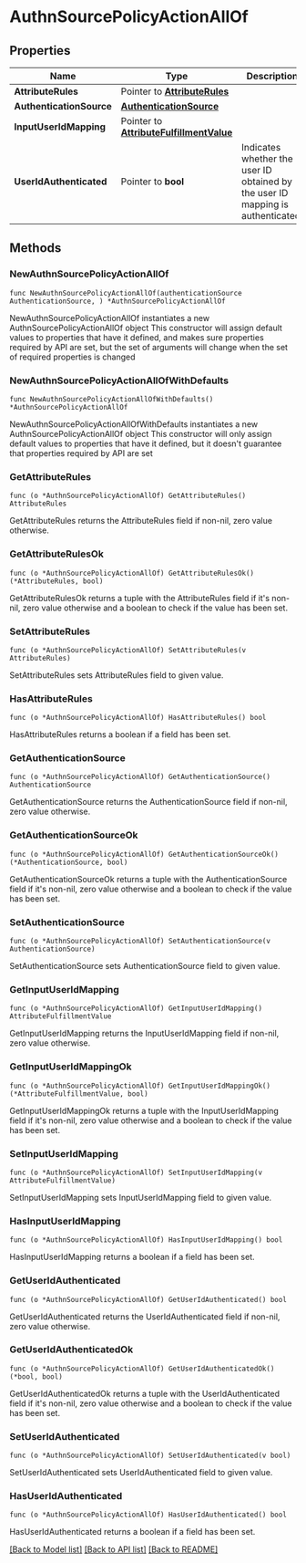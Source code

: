 # AuthnSourcePolicyActionAllOf

## Properties

Name | Type | Description | Notes
------------ | ------------- | ------------- | -------------
**AttributeRules** | Pointer to [**AttributeRules**](AttributeRules.md) |  | [optional] 
**AuthenticationSource** | [**AuthenticationSource**](AuthenticationSource.md) |  | 
**InputUserIdMapping** | Pointer to [**AttributeFulfillmentValue**](AttributeFulfillmentValue.md) |  | [optional] 
**UserIdAuthenticated** | Pointer to **bool** | Indicates whether the user ID obtained by the user ID mapping is authenticated. | [optional] 

## Methods

### NewAuthnSourcePolicyActionAllOf

`func NewAuthnSourcePolicyActionAllOf(authenticationSource AuthenticationSource, ) *AuthnSourcePolicyActionAllOf`

NewAuthnSourcePolicyActionAllOf instantiates a new AuthnSourcePolicyActionAllOf object
This constructor will assign default values to properties that have it defined,
and makes sure properties required by API are set, but the set of arguments
will change when the set of required properties is changed

### NewAuthnSourcePolicyActionAllOfWithDefaults

`func NewAuthnSourcePolicyActionAllOfWithDefaults() *AuthnSourcePolicyActionAllOf`

NewAuthnSourcePolicyActionAllOfWithDefaults instantiates a new AuthnSourcePolicyActionAllOf object
This constructor will only assign default values to properties that have it defined,
but it doesn't guarantee that properties required by API are set

### GetAttributeRules

`func (o *AuthnSourcePolicyActionAllOf) GetAttributeRules() AttributeRules`

GetAttributeRules returns the AttributeRules field if non-nil, zero value otherwise.

### GetAttributeRulesOk

`func (o *AuthnSourcePolicyActionAllOf) GetAttributeRulesOk() (*AttributeRules, bool)`

GetAttributeRulesOk returns a tuple with the AttributeRules field if it's non-nil, zero value otherwise
and a boolean to check if the value has been set.

### SetAttributeRules

`func (o *AuthnSourcePolicyActionAllOf) SetAttributeRules(v AttributeRules)`

SetAttributeRules sets AttributeRules field to given value.

### HasAttributeRules

`func (o *AuthnSourcePolicyActionAllOf) HasAttributeRules() bool`

HasAttributeRules returns a boolean if a field has been set.

### GetAuthenticationSource

`func (o *AuthnSourcePolicyActionAllOf) GetAuthenticationSource() AuthenticationSource`

GetAuthenticationSource returns the AuthenticationSource field if non-nil, zero value otherwise.

### GetAuthenticationSourceOk

`func (o *AuthnSourcePolicyActionAllOf) GetAuthenticationSourceOk() (*AuthenticationSource, bool)`

GetAuthenticationSourceOk returns a tuple with the AuthenticationSource field if it's non-nil, zero value otherwise
and a boolean to check if the value has been set.

### SetAuthenticationSource

`func (o *AuthnSourcePolicyActionAllOf) SetAuthenticationSource(v AuthenticationSource)`

SetAuthenticationSource sets AuthenticationSource field to given value.


### GetInputUserIdMapping

`func (o *AuthnSourcePolicyActionAllOf) GetInputUserIdMapping() AttributeFulfillmentValue`

GetInputUserIdMapping returns the InputUserIdMapping field if non-nil, zero value otherwise.

### GetInputUserIdMappingOk

`func (o *AuthnSourcePolicyActionAllOf) GetInputUserIdMappingOk() (*AttributeFulfillmentValue, bool)`

GetInputUserIdMappingOk returns a tuple with the InputUserIdMapping field if it's non-nil, zero value otherwise
and a boolean to check if the value has been set.

### SetInputUserIdMapping

`func (o *AuthnSourcePolicyActionAllOf) SetInputUserIdMapping(v AttributeFulfillmentValue)`

SetInputUserIdMapping sets InputUserIdMapping field to given value.

### HasInputUserIdMapping

`func (o *AuthnSourcePolicyActionAllOf) HasInputUserIdMapping() bool`

HasInputUserIdMapping returns a boolean if a field has been set.

### GetUserIdAuthenticated

`func (o *AuthnSourcePolicyActionAllOf) GetUserIdAuthenticated() bool`

GetUserIdAuthenticated returns the UserIdAuthenticated field if non-nil, zero value otherwise.

### GetUserIdAuthenticatedOk

`func (o *AuthnSourcePolicyActionAllOf) GetUserIdAuthenticatedOk() (*bool, bool)`

GetUserIdAuthenticatedOk returns a tuple with the UserIdAuthenticated field if it's non-nil, zero value otherwise
and a boolean to check if the value has been set.

### SetUserIdAuthenticated

`func (o *AuthnSourcePolicyActionAllOf) SetUserIdAuthenticated(v bool)`

SetUserIdAuthenticated sets UserIdAuthenticated field to given value.

### HasUserIdAuthenticated

`func (o *AuthnSourcePolicyActionAllOf) HasUserIdAuthenticated() bool`

HasUserIdAuthenticated returns a boolean if a field has been set.


[[Back to Model list]](../README.md#documentation-for-models) [[Back to API list]](../README.md#documentation-for-api-endpoints) [[Back to README]](../README.md)


